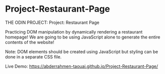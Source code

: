 # Project-Restaurant-Page

THE ODIN PROJECT: Project: Restaurant Page

Practicing DOM manipulation by dynamically rendering a restaurant homepage! We are going to be using JavaScript alone to generate the entire contents of the website!

Note: DOM elements should be created using JavaScript but styling can be done in a separate CSS file.

Live Demo: https://abderrahmen-taouai.github.io/Project-Restaurant-Page/
